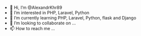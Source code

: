 - 👋 Hi, I’m @AlexandrKhr89
- 👀 I’m interested in PHP, Laravel, Python
- 🌱 I’m currently learning PHP, Laravel, Python, flask and Django
- 💞️ I’m looking to collaborate on ...
- 📫 How to reach me ...

<!---
AlexandrKhr89/AlexandrKhr89 is a ✨ special ✨ repository because its `README.md` (this file) appears on your GitHub profile.
You can click the Preview link to take a look at your changes.
--->
